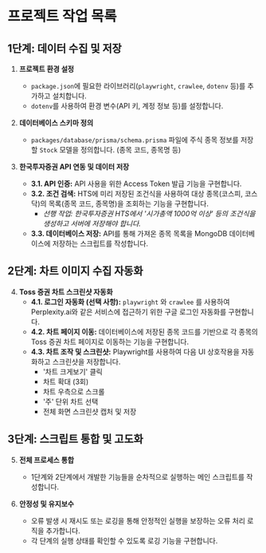 # 프로젝트 작업 목록

## 1단계: 데이터 수집 및 저장

1.  **프로젝트 환경 설정**
    -   `package.json`에 필요한 라이브러리(`playwright`, `crawlee`, `dotenv` 등)를 추가하고 설치합니다.
    -   `dotenv`를 사용하여 환경 변수(API 키, 계정 정보 등)를 설정합니다.

2.  **데이터베이스 스키마 정의**
    -   `packages/database/prisma/schema.prisma` 파일에 주식 종목 정보를 저장할 `Stock` 모델을 정의합니다. (종목 코드, 종목명 등)

3.  **한국투자증권 API 연동 및 데이터 저장**
    -   **3.1. API 인증:** API 사용을 위한 Access Token 발급 기능을 구현합니다.
    -   **3.2. 조건 검색:** HTS에 미리 저장된 조건식을 사용하여 대상 종목(코스피, 코스닥)의 목록(종목 코드, 종목명)을 조회하는 기능을 구현합니다.
        -   *선행 작업: 한국투자증권 HTS에서 '시가총액 1000억 이상' 등의 조건식을 생성하고 서버에 저장해야 합니다.*
    -   **3.3. 데이터베이스 저장:** API를 통해 가져온 종목 목록을 MongoDB 데이터베이스에 저장하는 스크립트를 작성합니다.

## 2단계: 차트 이미지 수집 자동화

4.  **Toss 증권 차트 스크린샷 자동화**
    -   **4.1. 로그인 자동화 (선택 사항):** `playwright` 와 `crawlee` 를 사용하여 Perplexity.ai와 같은 서비스에 접근하기 위한 구글 로그인 자동화를 구현합니다.
    -   **4.2. 차트 페이지 이동:** 데이터베이스에 저장된 종목 코드를 기반으로 각 종목의 Toss 증권 차트 페이지로 이동하는 기능을 구현합니다.
    -   **4.3. 차트 조작 및 스크린샷:** Playwright를 사용하여 다음 UI 상호작용을 자동화하고 스크린샷을 저장합니다.
        -   '차트 크게보기' 클릭
        -   차트 확대 (3회)
        -   차트 우측으로 스크롤
        -   '주' 단위 차트 선택
        -   전체 화면 스크린샷 캡처 및 저장

## 3단계: 스크립트 통합 및 고도화

5.  **전체 프로세스 통합**
    -   1단계와 2단계에서 개발한 기능들을 순차적으로 실행하는 메인 스크립트를 작성합니다.

6.  **안정성 및 유지보수**
    -   오류 발생 시 재시도 또는 로깅을 통해 안정적인 실행을 보장하는 오류 처리 로직을 추가합니다.
    -   각 단계의 실행 상태를 확인할 수 있도록 로깅 기능을 구현합니다.